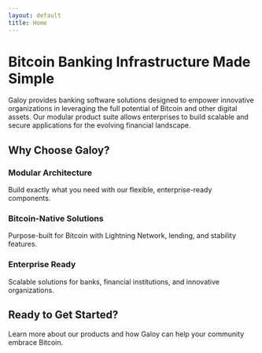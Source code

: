 ```yaml
---
layout: default
title: Home
---
```


# Bitcoin Banking Infrastructure Made Simple

Galoy provides banking software solutions designed to empower innovative organizations in leveraging the full potential of Bitcoin and other digital assets. Our modular product suite allows enterprises to build scalable and secure applications for the evolving financial landscape.

## Why Choose Galoy?

### Modular Architecture
Build exactly what you need with our flexible, enterprise-ready components.

### Bitcoin-Native Solutions
Purpose-built for Bitcoin with Lightning Network, lending, and stability features.

### Enterprise Ready
Scalable solutions for banks, financial institutions, and innovative organizations.

## Ready to Get Started?

Learn more about our products and how Galoy can help your community embrace Bitcoin.
